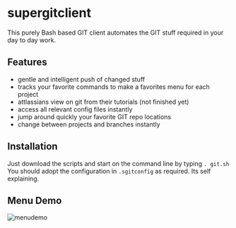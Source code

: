 # supergitclient

This purely Bash based GIT client automates the GIT stuff required in your day to day work.

## Features
* gentle and intelligent push of changed stuff
* tracks your favorite commands to make a favorites menu for each project
* attlassians view on git from their tutorials (not finished yet)
* access all relevant config files instantly
* jump around quickly your favorite GIT repo locations
* change between projects and branches instantly

## Installation

Just download the scripts and start on the command line by typing `. git.sh`
You should adopt the configuration in `.sgitconfig` as required. Its self explaining.

## Menu Demo

![menudemo](https://user-images.githubusercontent.com/876604/50402436-f47f8f00-0796-11e9-8226-f27bad266791.png)


